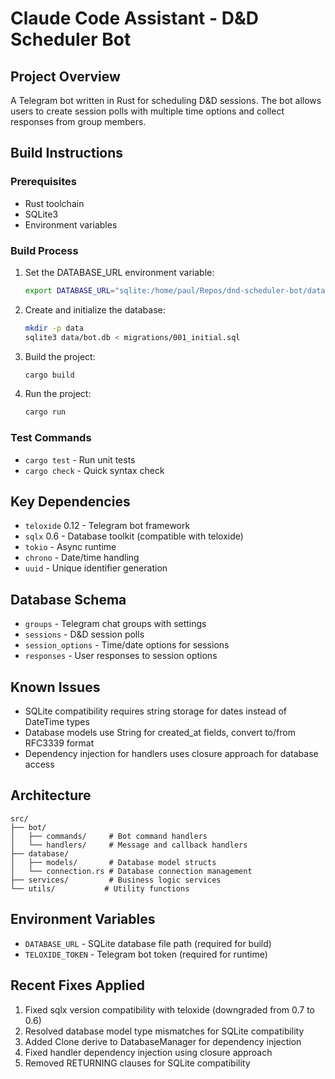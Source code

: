 # Claude Code Assistant - D&D Scheduler Bot

## Project Overview
A Telegram bot written in Rust for scheduling D&D sessions. The bot allows users to create session polls with multiple time options and collect responses from group members.

## Build Instructions

### Prerequisites
- Rust toolchain
- SQLite3
- Environment variables

### Build Process
1. Set the DATABASE_URL environment variable:
   ```bash
   export DATABASE_URL="sqlite:/home/paul/Repos/dnd-scheduler-bot/data/bot.db"
   ```

2. Create and initialize the database:
   ```bash
   mkdir -p data
   sqlite3 data/bot.db < migrations/001_initial.sql
   ```

3. Build the project:
   ```bash
   cargo build
   ```

4. Run the project:
   ```bash
   cargo run
   ```

### Test Commands
- `cargo test` - Run unit tests
- `cargo check` - Quick syntax check

## Key Dependencies
- `teloxide` 0.12 - Telegram bot framework
- `sqlx` 0.6 - Database toolkit (compatible with teloxide)
- `tokio` - Async runtime
- `chrono` - Date/time handling
- `uuid` - Unique identifier generation

## Database Schema
- `groups` - Telegram chat groups with settings
- `sessions` - D&D session polls
- `session_options` - Time/date options for sessions
- `responses` - User responses to session options

## Known Issues
- SQLite compatibility requires string storage for dates instead of DateTime types
- Database models use String for created_at fields, convert to/from RFC3339 format
- Dependency injection for handlers uses closure approach for database access

## Architecture
```
src/
├── bot/
│   ├── commands/     # Bot command handlers
│   └── handlers/     # Message and callback handlers
├── database/
│   ├── models/       # Database model structs
│   └── connection.rs # Database connection management
├── services/         # Business logic services
└── utils/           # Utility functions
```

## Environment Variables
- `DATABASE_URL` - SQLite database file path (required for build)
- `TELOXIDE_TOKEN` - Telegram bot token (required for runtime)

## Recent Fixes Applied
1. Fixed sqlx version compatibility with teloxide (downgraded from 0.7 to 0.6)
2. Resolved database model type mismatches for SQLite compatibility
3. Added Clone derive to DatabaseManager for dependency injection
4. Fixed handler dependency injection using closure approach
5. Removed RETURNING clauses for SQLite compatibility